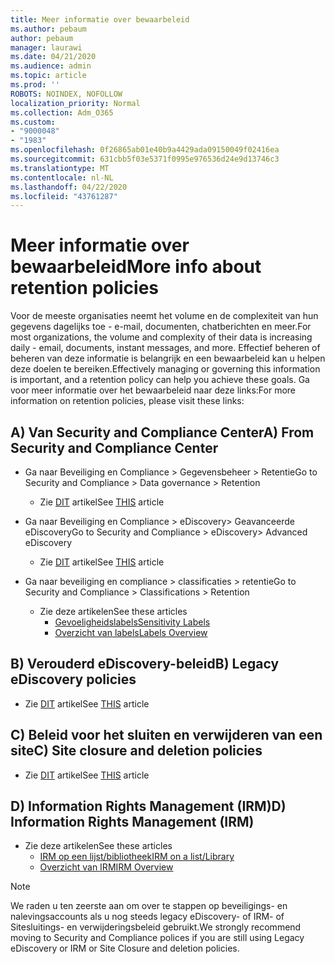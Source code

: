 ```yaml
---
title: Meer informatie over bewaarbeleid
ms.author: pebaum
author: pebaum
manager: laurawi
ms.date: 04/21/2020
ms.audience: admin
ms.topic: article
ms.prod: ''
ROBOTS: NOINDEX, NOFOLLOW
localization_priority: Normal
ms.collection: Adm_O365
ms.custom:
- "9000048"
- "1983"
ms.openlocfilehash: 0f26865ab01e40b9a4429ada09150049f02416ea
ms.sourcegitcommit: 631cbb5f03e5371f0995e976536d24e9d13746c3
ms.translationtype: MT
ms.contentlocale: nl-NL
ms.lasthandoff: 04/22/2020
ms.locfileid: "43761287"
---
```

# <a name="more-info-about-retention-policies"></a><span data-ttu-id="fdd72-102">Meer informatie over bewaarbeleid</span><span class="sxs-lookup"><span data-stu-id="fdd72-102">More info about retention policies</span></span>

<span data-ttu-id="fdd72-103">Voor de meeste organisaties neemt het volume en de complexiteit van hun gegevens dagelijks toe - e-mail, documenten, chatberichten en meer.</span><span class="sxs-lookup"><span data-stu-id="fdd72-103">For most organizations, the volume and complexity of their data is increasing daily - email, documents, instant messages, and more.</span></span> <span data-ttu-id="fdd72-104">Effectief beheren of beheren van deze informatie is belangrijk en een bewaarbeleid kan u helpen deze doelen te bereiken.</span><span class="sxs-lookup"><span data-stu-id="fdd72-104">Effectively managing or governing this information is important, and a retention policy can help you achieve these goals.</span></span> <span data-ttu-id="fdd72-105">Ga voor meer informatie over het bewaarbeleid naar deze links:</span><span class="sxs-lookup"><span data-stu-id="fdd72-105">For more information on retention policies, please visit these links:</span></span>

## <a name="a-from-security-and-compliance-center"></a><span data-ttu-id="fdd72-106">A) Van Security and Compliance Center</span><span class="sxs-lookup"><span data-stu-id="fdd72-106">A) From Security and Compliance Center</span></span>

- <span data-ttu-id="fdd72-107">Ga naar Beveiliging en Compliance > Gegevensbeheer > Retentie</span><span class="sxs-lookup"><span data-stu-id="fdd72-107">Go to Security and Compliance > Data governance > Retention</span></span>
  - <span data-ttu-id="fdd72-108">Zie [DIT](https://docs.microsoft.com/office365/securitycompliance/retention-policies) artikel</span><span class="sxs-lookup"><span data-stu-id="fdd72-108">See [THIS](https://docs.microsoft.com/office365/securitycompliance/retention-policies) article</span></span>

- <span data-ttu-id="fdd72-109">Ga naar Beveiliging en Compliance > eDiscovery> Geavanceerde eDiscovery</span><span class="sxs-lookup"><span data-stu-id="fdd72-109">Go to Security and Compliance > eDiscovery> Advanced eDiscovery</span></span> 
  - <span data-ttu-id="fdd72-110">Zie [DIT](https://docs.microsoft.com/office365/securitycompliance/ediscovery-cases) artikel</span><span class="sxs-lookup"><span data-stu-id="fdd72-110">See [THIS](https://docs.microsoft.com/office365/securitycompliance/ediscovery-cases) article</span></span>

- <span data-ttu-id="fdd72-111">Ga naar beveiliging en compliance > classificaties > retentie</span><span class="sxs-lookup"><span data-stu-id="fdd72-111">Go to Security and Compliance > Classifications > Retention</span></span>
  - <span data-ttu-id="fdd72-112">Zie deze artikelen</span><span class="sxs-lookup"><span data-stu-id="fdd72-112">See these articles</span></span>
    - [<span data-ttu-id="fdd72-113">Gevoeligheidslabels</span><span class="sxs-lookup"><span data-stu-id="fdd72-113">Sensitivity Labels</span></span>](https://docs.microsoft.com/office365/securitycompliance/sensitivity-labels)
    - [<span data-ttu-id="fdd72-114">Overzicht van labels</span><span class="sxs-lookup"><span data-stu-id="fdd72-114">Labels Overview</span></span>](https://docs.microsoft.com/office365/securitycompliance/labels)

## <a name="b-legacy-ediscovery-policies"></a><span data-ttu-id="fdd72-115">B) Verouderd eDiscovery-beleid</span><span class="sxs-lookup"><span data-stu-id="fdd72-115">B) Legacy eDiscovery policies</span></span>

- <span data-ttu-id="fdd72-116">Zie [DIT](https://support.office.com/article/Set-up-an-eDiscovery-Center-in-SharePoint-Online-A18F8975-AA7F-43B4-A7D6-001D14744D8E) artikel</span><span class="sxs-lookup"><span data-stu-id="fdd72-116">See [THIS](https://support.office.com/article/Set-up-an-eDiscovery-Center-in-SharePoint-Online-A18F8975-AA7F-43B4-A7D6-001D14744D8E) article</span></span>

## <a name="c-site-closure-and-deletion-policies"></a><span data-ttu-id="fdd72-117">C) Beleid voor het sluiten en verwijderen van een site</span><span class="sxs-lookup"><span data-stu-id="fdd72-117">C) Site closure and deletion policies</span></span>

- <span data-ttu-id="fdd72-118">Zie [DIT](https://support.office.com/article/Use-policies-for-site-closure-and-deletion-A8280D82-27FD-48C5-9ADF-8A5431208BA5) artikel</span><span class="sxs-lookup"><span data-stu-id="fdd72-118">See [THIS](https://support.office.com/article/Use-policies-for-site-closure-and-deletion-A8280D82-27FD-48C5-9ADF-8A5431208BA5) article</span></span>  

## <a name="d-information-rights-management-irm"></a><span data-ttu-id="fdd72-119">D) Information Rights Management (IRM)</span><span class="sxs-lookup"><span data-stu-id="fdd72-119">D) Information Rights Management (IRM)</span></span>

- <span data-ttu-id="fdd72-120">Zie deze artikelen</span><span class="sxs-lookup"><span data-stu-id="fdd72-120">See these articles</span></span>
  - [<span data-ttu-id="fdd72-121">IRM op een lijst/bibliotheek</span><span class="sxs-lookup"><span data-stu-id="fdd72-121">IRM on a list/Library</span></span>](https://support.office.com/article/apply-information-rights-management-to-a-list-or-library-3bdb5c4e-94fc-4741-b02f-4e7cc3c54aa1)
  - [<span data-ttu-id="fdd72-122">Overzicht van IRM</span><span class="sxs-lookup"><span data-stu-id="fdd72-122">IRM Overview</span></span>](https://support.office.com/article/create-and-apply-information-management-policies-eb501fe9-2ef6-4150-945a-65a6451ee9e9)

> [!Note]
> <span data-ttu-id="fdd72-123">We raden u ten zeerste aan om over te stappen op beveiligings- en nalevingsaccounts als u nog steeds legacy eDiscovery- of IRM- of Sitesluitings- en verwijderingsbeleid gebruikt.</span><span class="sxs-lookup"><span data-stu-id="fdd72-123">We strongly recommend moving to Security and Compliance polices if you are still using Legacy eDiscovery or IRM or Site Closure and deletion policies.</span></span>
